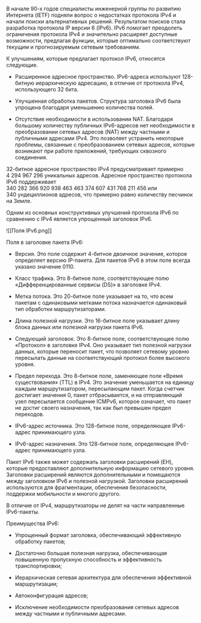 В начале 90-х годов специалисты инженерной группы по развитию Интернета (IETF) подняли вопрос о недостатках протокола IPv4 и начали поиски альтернативных решений. Результатом поисков стала разработка протокола IP версии 6 (IPv6). IPv6 помогает преодолеть ограничения протокола IPv4 и значительно расширяет доступные возможности, предлагая функции, которые оптимально соответствуют текущим и прогнозируемым сетевым требованиям.

К улучшениям, которые предлагает протокол IPv6, относятся следующие.

- Расширенное адресное пространство. IPv6-адреса используют 128-битную иерархическую адресацию, в отличие от протокола IPv4, использующего 32 бита.

- Улучшенная обработка пакетов. Структура заголовка IPv6 была упрощена благодаря уменьшению количества полей.

- Отсутствие необходимости в использовании NAT. Благодаря большому количеству публичных IPv6-адресов нет необходимости в преобразовании сетевых адресов (NAT) между частными и публичными адресами IPv4. Это позволяет устранить некоторые проблемы, связанные с преобразованием сетевых адресов, которые возникают при работе приложений, требующих сквозного соединения.

32-битное адресное пространство IPv4 предусматривает примерно 4 294 967 296 уникальных адресов. Адресное пространство протокола IPv6 поддерживает 340 282 366 920 938 463 463 374 607 431 768 211 456 или 340 ундециллионов адресов, что примерно равно количеству песчинок на Земле.

Одним из основных конструктивных улучшений протокола IPv6 по сравнению с IPv4 является упрощенный заголовок IPv6.

![[Поля IPv6.png]]

Поля в заголовке пакета IPv6:

- Версия. Это поле содержит 4-битное двоичное значение, которое определяет версию IP-пакета. Для пакетов IPv6 в этом поле всегда указано значение 0110.

- Класс трафика. Это 8-битное поле, соответствующее полю «Дифференцированные сервисы (DS)» в заголовке IPv4.

- Метка потока. Это 20-битное поле указывает на то, что всем пакетам с одинаковыми метками потока назначается одинаковый тип обработки маршрутизаторами.

- Длина полезной нагрузки. Это 16-битное поле указывает длину блока данных или полезной нагрузки пакета IPv6.

- Следующий заголовок. Это 8-битное поле, соответствующее полю «Протокол» в заголовке IPv4. Оно указывает тип полезной нагрузки данных, которые переносит пакет, что позволяет сетевому уровню пересылать данные на соответствующий протокол более высокого уровня.

- Предел перехода. Это 8-битное поле, заменяющее поле «Время существования» (TTL) в IPv4. Это значение уменьшается на единицу каждым маршрутизатором, пересылающим пакет. Когда счетчик достигает значения 0, пакет отбрасывается, и на отправляющий узел пересылается сообщение ICMPv6, которое означает, что пакет не достиг своего назначения, так как был превышен предел переходов.

- IPv6-адрес источника. Это 128-битное поле, определяющее IPv6-адрес принимающего узла.

- IPv6-адрес назначения. Это 128-битное поле, определяющее IPv6-адрес принимающего узла.

Пакет IPv6 также может содержать заголовки расширений (EH), которые предоставляют дополнительную информацию сетевого уровня. Заголовки расширений являются дополнительными и помещаются между заголовком IPv6 и полезной нагрузкой. Заголовки расширений используются для фрагментации, обеспечения безопасности, поддержки мобильности и многого другого.

В отличие от IPv4, маршрутизаторы не делят на части направленные IPv6-пакеты.

Преимущества IPv6:

- Упрощенный формат заголовка, обеспечивающий эффективную обработку пакетов;

- Достаточно большая полезная нагрузка, обеспечивающая повышенную пропускную способность и эффективность транспортировки;

- Иерархическая сетевая архитектура для обеспечения эффективной маршрутизации;

- Автоконфигурация адресов;

- Исключение необходимости преобразования сетевых адресов между частными и публичными адресами.